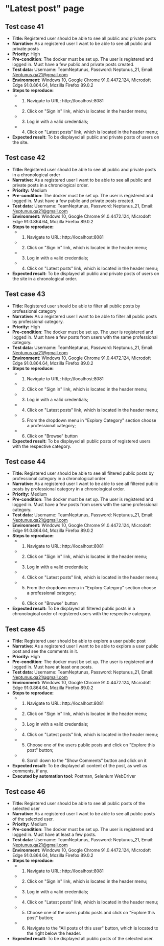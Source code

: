# **"Latest post" page**

## Test case 41

* **Title:** Registered user should be able to see all public and private posts
* **Narrative:** As a registered user I want to be able to see all public and private posts
* **Priority:** High
* **Pre-condition:** The docker must be set up. The user is registered and logged in. Must have a few public and private posts created.
* **Test data:** Username: TeamNeptunus, Password: Neptunus_21, Email: Neptunus.qa21@gmail.com
* **Environment:** Windows 10, Google Chrome 91.0.4472.124, Microdoft Edge 91.0.864.64, Mozilla Firefox 89.0.2
* **Steps to reproduce:** 
   * 1. Navigate to URL: http://localhost:8081
   * 2. Click on "Sign in" link, which is located in the header menu;
   * 3. Log in with a valid credentials;
   * 4. Click on "Latest posts" link, which is located in the header menu;
* **Expected result:** To be displayed all public and private posts of users on the site.

## Test case 42

* **Title:** Registered user should be able to see all public and private posts in a chronological order
* **Narrative:** As a registered user I want to be able to see all public and private posts in a chronological order.
* **Priority:** Medium
* **Pre-condition:** The docker must be set up. The user is registered and logged in. Must have a few public and private posts created.
* **Test data:** Username: TeamNeptunus, Password: Neptunus_21, Email: Neptunus.qa21@gmail.com
* **Environment:** Windows 10, Google Chrome 91.0.4472.124, Microdoft Edge 91.0.864.64, Mozilla Firefox 89.0.2
* **Steps to reproduce:** 
   * 1. Navigate to URL: http://localhost:8081
   * 2. Click on "Sign in" link, which is located in the header menu;
   * 3. Log in with a valid credentials;
   * 4. Click on "Latest posts" link, which is located in the header menu;
* **Expected result:** To be displayed all public and private posts of users on the site in a chronological order.

## Test case 43

* **Title:** Registered user should be able to filter all public posts by professional category
* **Narrative:**  As a registered user I want to be able to filter all public posts by professional category.
* **Priority:** High
* **Pre-condition:** The docker must be set up. The user is registered and logged in. Must have a few posts from users with the same professional category.
* **Test data:** Username: TeamNeptunus, Password: Neptunus_21, Email: Neptunus.qa21@gmail.com
* **Environment:** Windows 10, Google Chrome 91.0.4472.124, Microdoft Edge 91.0.864.64, Mozilla Firefox 89.0.2
* **Steps to reproduce:** 
   * 1. Navigate to URL: http://localhost:8081
   * 2. Click on "Sign in" link, which is located in the header menu;
   * 3. Log in with a valid credentials;
   * 4. Click on "Latest posts" link, which is located in the header menu;
   * 5. From the dropdown menu in "Explory Category" section choose a professional category;
   * 6. Click on "Browse" button
* **Expected result:** To be displayed all public posts of registered users with the respective category.

## Test case 44

* **Title:** Registered user should be able to see all filtered public posts by professional category in a chronological order
* **Narrative:**  As a registered user I want to be able to see all filtered public posts by professional category in a chronological order.
* **Priority:** Medium
* **Pre-condition:** The docker must be set up. The user is registered and logged in. Must have a few posts from users with the same professional category.
* **Test data:** Username: TeamNeptunus, Password: Neptunus_21, Email: Neptunus.qa21@gmail.com
* **Environment:** Windows 10, Google Chrome 91.0.4472.124, Microdoft Edge 91.0.864.64, Mozilla Firefox 89.0.2
* **Steps to reproduce:** 
   * 1. Navigate to URL: http://localhost:8081
   * 2. Click on "Sign in" link, which is located in the header menu;
   * 3. Log in with a valid credentials;
   * 4. Click on "Latest posts" link, which is located in the header menu;
   * 5. From the dropdown menu in "Explory Category" section choose a professional category;
   * 6. Click on "Browse" button
* **Expected result:** To be displayed all filtered public posts in a chronological order of registered users with the respective category.

## Test case 45

* **Title:** Registered user should be able to explore a user public post 
* **Narrative:** As a registered user I want to be able to explore a user public post and see the comments in it.
* **Priority:** High
* **Pre-condition:** The docker must be set up. The user is registered and logged in. Must have at least one posts.
* **Test data:** Username: TeamNeptunus, Password: Neptunus_21, Email: Neptunus.qa21@gmail.com
* **Environment:** Windows 10, Google Chrome 91.0.4472.124, Microdoft Edge 91.0.864.64, Mozilla Firefox 89.0.2
* **Steps to reproduce:** 
   * 1. Navigate to URL: http://localhost:8081
   * 2. Click on "Sign in" link, which is located in the header menu;
   * 3. Log in with a valid credentials;
   * 4. Click on "Latest posts" link, which is located in the header menu;
   * 5. Choose one of the users public posts and click on "Explore this post" button;
   * 6. Scroll down to the "Show Comments" button and click on it
* **Expected result:** To be displayed all content of the post, as well as comments, if any.
* **Executed by automation tool:** Postman, Selenium WebDriver

## Test case 46

* **Title:** Registered user should be able to see all public posts of the selected user
* **Narrative:** As a registered user I want to be able to see all public posts of the selected user.
* **Priority:** Medium
* **Pre-condition:** The docker must be set up. The user is registered and logged in. Must have at least a few posts.
* **Test data:** Username: TeamNeptunus, Password: Neptunus_21, Email: Neptunus.qa21@gmail.com
* **Environment:** Windows 10, Google Chrome 91.0.4472.124, Microdoft Edge 91.0.864.64, Mozilla Firefox 89.0.2
* **Steps to reproduce:** 
   * 1. Navigate to URL: http://localhost:8081
   * 2. Click on "Sign in" link, which is located in the header menu;
   * 3. Log in with a valid credentials;
   * 4. Click on "Latest posts" link, which is located in the header menu;
   * 5. Choose one of the users public posts and click on "Explore this post" button;
   * 6. Navigate to the "All posts of this user" button, which is located to the right below the header.
* **Expected result:** To be displayed all public posts of the selected user.

